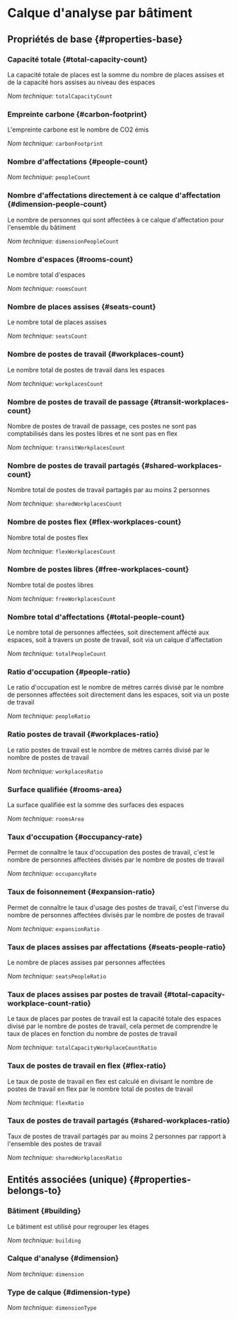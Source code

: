 # Calque d'analyse par bâtiment
<!--- THIS FILE IS GENERATED PLEASE DO NOT EDIT IT DIRECTLY --->



## Propriétés de base {#properties-base}

### Capacité totale {#total-capacity-count}

La capacité totale de places est la somme du nombre de places assises et de la capacité hors assises au niveau des espaces

*Nom technique:* ```totalCapacityCount```

### Empreinte carbone {#carbon-footprint}

L'empreinte carbone est le nombre de CO2 émis

*Nom technique:* ```carbonFootprint```

### Nombre d'affectations {#people-count}



*Nom technique:* ```peopleCount```

### Nombre d'affectations directement à ce calque d'affectation {#dimension-people-count}

Le nombre de personnes qui sont affectées à ce calque d'affectation pour l'ensemble du bâtiment

*Nom technique:* ```dimensionPeopleCount```

### Nombre d'espaces {#rooms-count}

Le nombre total d'espaces

*Nom technique:* ```roomsCount```

### Nombre de places assises {#seats-count}

Le nombre total de places assises

*Nom technique:* ```seatsCount```

### Nombre de postes de travail {#workplaces-count}

Le nombre total de postes de travail dans les espaces

*Nom technique:* ```workplacesCount```

### Nombre de postes de travail de passage {#transit-workplaces-count}

Nombre de postes de travail de passage, ces postes ne sont pas comptabilisés dans les postes libres et ne sont pas en flex

*Nom technique:* ```transitWorkplacesCount```

### Nombre de postes de travail partagés {#shared-workplaces-count}

Nombre total de postes de travail partagés par au moins 2 personnes

*Nom technique:* ```sharedWorkplacesCount```

### Nombre de postes flex {#flex-workplaces-count}

Nombre total de postes flex

*Nom technique:* ```flexWorkplacesCount```

### Nombre de postes libres {#free-workplaces-count}

Nombre total de postes libres

*Nom technique:* ```freeWorkplacesCount```

### Nombre total d'affectations {#total-people-count}

Le nombre total de personnes affectées, soit directement affécté aux espaces, soit à travers un poste de travail, soit via un calque d'affectation

*Nom technique:* ```totalPeopleCount```

### Ratio d'occupation {#people-ratio}

Le ratio d'occupation est le nombre de métres carrés divisé par le nombre de personnes affectées soit directement dans les espaces, soit via un poste de travail

*Nom technique:* ```peopleRatio```

### Ratio postes de travail {#workplaces-ratio}

Le ratio postes de travail est le nombre de métres carrés divisé par le nombre de postes de travail

*Nom technique:* ```workplacesRatio```

### Surface qualifiée {#rooms-area}

La surface qualifiée est la somme des surfaces des espaces

*Nom technique:* ```roomsArea```

### Taux d'occupation {#occupancy-rate}

Permet de connaître le taux d'occupation des postes de travail, c'est le nombre de personnes affectées divisés par le nombre de postes de travail

*Nom technique:* ```occupancyRate```

### Taux de foisonnement {#expansion-ratio}

Permet de connaître le taux d'usage des postes de travail, c'est l'inverse du nombre de personnes affectées divisés par le nombre de postes de travail

*Nom technique:* ```expansionRatio```

### Taux de places assises par affectations {#seats-people-ratio}

Le nombre de places assises par personnes affectées

*Nom technique:* ```seatsPeopleRatio```

### Taux de places assises par postes de travail {#total-capacity-workplace-count-ratio}

Le taux de places par postes de travail est la capacité totale des espaces divisé par le nombre de postes de travail, cela permet de comprendre le taux de places en fonction du nombre de postes de travail

*Nom technique:* ```totalCapacityWorkplaceCountRatio```

### Taux de postes de travail en flex {#flex-ratio}

Le taux de poste de travail en flex est calculé en divisant le nombre de postes de travail en flex par le nombre total de postes de travail

*Nom technique:* ```flexRatio```

### Taux de postes de travail partagés {#shared-workplaces-ratio}

Taux de postes de travail partagés par au moins 2 personnes par rapport à l'ensemble des postes de travail

*Nom technique:* ```sharedWorkplacesRatio```


## Entités associées (unique) {#properties-belongs-to}

### Bâtiment {#building}

Le bâtiment est utilisé pour regrouper les étages

*Nom technique:* ```building```

### Calque d'analyse {#dimension}



*Nom technique:* ```dimension```

### Type de calque {#dimension-type}



*Nom technique:* ```dimensionType```





